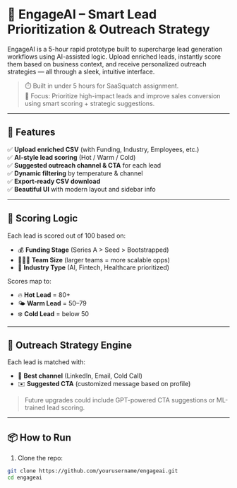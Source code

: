 # 🤖 EngageAI – Smart Lead Prioritization & Outreach Strategy

EngageAI is a 5-hour rapid prototype built to supercharge lead generation workflows using AI-assisted logic. Upload enriched leads, instantly score them based on business context, and receive personalized outreach strategies — all through a sleek, intuitive interface.

> ⏱️ Built in under 5 hours for SaaSquatch assignment.  
> 🎯 Focus: Prioritize high-impact leads and improve sales conversion using smart scoring + strategic suggestions.

---

## 🚀 Features

✅ **Upload enriched CSV** (with Funding, Industry, Employees, etc.)  
✅ **AI-style lead scoring** (Hot / Warm / Cold)  
✅ **Suggested outreach channel & CTA** for each lead  
✅ **Dynamic filtering** by temperature & channel  
✅ **Export-ready CSV download**  
✅ **Beautiful UI** with modern layout and sidebar info

---

## 🧠 Scoring Logic

Each lead is scored out of 100 based on:

- 💰 **Funding Stage** (Series A > Seed > Bootstrapped)  
- 🧑‍🤝‍🧑 **Team Size** (larger teams = more scalable opps)  
- 🧬 **Industry Type** (AI, Fintech, Healthcare prioritized)

Scores map to:
- 🔥 **Hot Lead** = 80+
- 🌤️ **Warm Lead** = 50–79
- ❄️ **Cold Lead** = below 50

---

## 💌 Outreach Strategy Engine

Each lead is matched with:
- 📡 **Best channel** (LinkedIn, Email, Cold Call)
- ✉️ **Suggested CTA** (customized message based on profile)

> Future upgrades could include GPT-powered CTA suggestions or ML-trained lead scoring.

---

## 📦 How to Run

1. Clone the repo:
```bash
git clone https://github.com/yourusername/engageai.git
cd engageai
